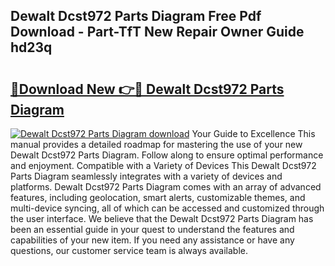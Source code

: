 ## Dewalt Dcst972 Parts Diagram Free Pdf Download - Part-TfT New Repair Owner Guide hd23q

# <h2><a href="http://dfl9h2y.blite.top/?on=Dewalt+Dcst972+Parts+Diagram">🔗Download New 👉🔴 Dewalt Dcst972 Parts Diagram</a></h2>

[![Dewalt Dcst972 Parts Diagram download](https://i.imgur.com/lujVjoI.png)](http://dfl9h2y.blite.top/?on=Dewalt+Dcst972+Parts+Diagram)
Your Guide to Excellence This manual provides a detailed roadmap for mastering the use of your new Dewalt Dcst972 Parts Diagram. Follow along to ensure optimal performance and enjoyment. Compatible with a Variety of Devices This Dewalt Dcst972 Parts Diagram seamlessly integrates with a variety of devices and platforms. Dewalt Dcst972 Parts Diagram comes with an array of advanced features, including geolocation, smart alerts, customizable themes, and multi-device syncing, all of which can be accessed and customized through the user interface. We believe that the Dewalt Dcst972 Parts Diagram has been an essential guide in your quest to understand the features and capabilities of your new item. If you need any assistance or have any questions, our customer service team is always available.
